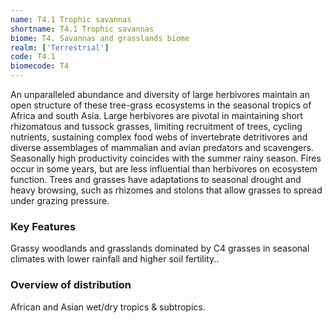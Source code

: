 ```yaml
---
name: T4.1 Trophic savannas
shortname: T4.1 Trophic savannas
biome: T4. Savannas and grasslands biome
realm: ['Terrestrial']
code: T4.1
biomecode: T4
---
```


An unparalleled abundance and diversity of large herbivores maintain an open structure of these tree-grass ecosystems in the seasonal tropics of Africa and south Asia. Large herbivores are pivotal in maintaining short rhizomatous and tussock grasses, limiting recruitment of trees, cycling nutrients, sustaining complex food webs of invertebrate detritivores and diverse assemblages of mammalian and avian predators and scavengers. Seasonally high productivity coincides with the summer rainy season. Fires occur in some years, but are less influential than herbivores on ecosystem function. Trees and grasses have adaptations to seasonal drought and heavy browsing, such as rhizomes and stolons that allow grasses to spread under grazing pressure.

### Key Features

Grassy woodlands and grasslands dominated by C4 grasses in seasonal climates with lower rainfall and higher soil fertility..

### Overview of distribution

African and Asian wet/dry tropics & subtropics.
